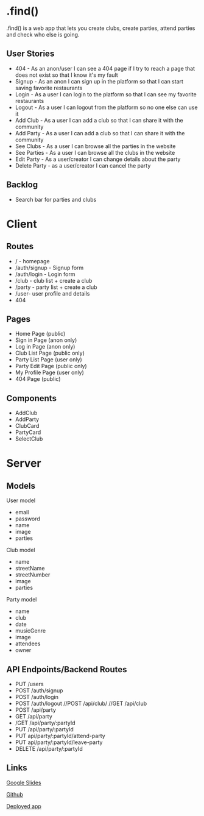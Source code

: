 # .find()

.find() is a web app that lets you create clubs, create parties, attend parties and check who else is going.

## User Stories

- 404 - As an anon/user I can see a 404 page if I try to reach a page that does not exist so that I know it's my fault
- Signup - As an anon I can sign up in the platform so that I can start saving favorite restaurants
- Login - As a user I can login to the platform so that I can see my favorite restaurants
- Logout - As a user I can logout from the platform so no one else can use it
- Add Club - As a user I can add a club so that I can share it with the community
- Add Party - As a user I can add a club so that I can share it with the community
- See Clubs - As a user I can browse all the parties in the website
- See Parties - As a user I can browse all the clubs in the website
- Edit Party - As a user/creator I can change details about the party
- Delete Party - as a user/creator I can cancel the party

## Backlog

- Search bar for parties and clubs

# Client

## Routes

- / - homepage
- /auth/signup - Signup form
- /auth/login - Login form
- /club - club list + create a club
- /party - party list + create a club
- /user- user profile and details
- 404

## Pages

- Home Page (public)
- Sign in Page (anon only)
- Log in Page (anon only)
- Club List Page (public only)
- Party List Page (user only)
- Party Edit Page (public only)
- My Profile Page (user only)
- 404 Page (public)

## Components

- AddClub
- AddParty
- ClubCard
- PartyCard
- SelectClub

# Server

## Models

User model

- email
- password
- name
- image
- parties

Club model

- name
- streetName
- streetNumber
- image
- parties

Party model

- name
- club
- date
- musicGenre
- image
- attendees
- owner

## API Endpoints/Backend Routes

- PUT /users
- POST /auth/signup
- POST /auth/login
- POST /auth/logout
  //POST /api/club/
  //GET /api/club
- POST /api/party
- GET /api/party
- /GET /api/party/:partyId
- PUT /api/party/:partyId
- PUT api/party/:partyId/attend-party
- PUT api/party/:partyId/leave-party
- DELETE /api/party/:partyId

## Links

[Google Slides](https://docs.google.com/presentation/d/1wk15mxdH3OWPRXJnb_8EpVDkeBTC5orx-8Yc3-EIfHA/edit?usp=sharing/)

[Github](https://github.com/bcn-party-app)

[Deployed app](https://bcn-party-app.netlify.app/)

